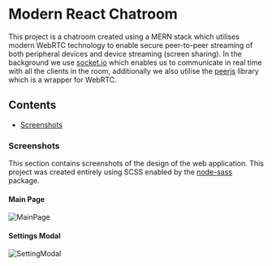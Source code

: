 # Modern React Chatroom
This project is a chatroom created using a MERN stack which utilises modern WebRTC technology to enable secure peer-to-peer streaming of both peripheral devices and device streaming (screen sharing). In the background we use [socket.io](https://www.npmjs.com/package/socket.io) which enables us to communicate in real time with all the clients in the room, additionally we also utilise the [peerjs](https://peerjs.com/) library which is a wrapper for WebRTC.

## Contents
- [Screenshots](#screenshots)

### Screenshots
This section contains screenshots of the design of the web application. This project was created entirely using SCSS enabled by the [node-sass](https://www.npmjs.com/package/node-sass) package.

#### Main Page
![MainPage](https://i.imgur.com/CQ3CmUA.png)

#### Settings Modal
![SettingModal](https://i.imgur.com/5o5kuea.png)